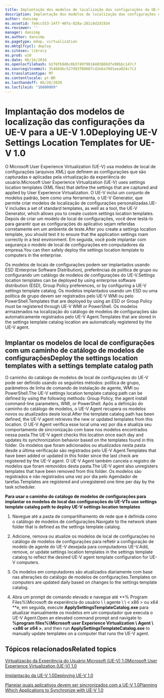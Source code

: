 ```yaml
---
title: Implantação dos modelos de localização das configurações da UE-V para a UE-V 1.0
description: Implantação dos modelos de localização das configurações da UE-V para a UE-V 1.0
author: dansimp
ms.assetid: 7e0cc553-14f7-40fa-828a-281c8d2d1934
ms.reviewer: ''
manager: dansimp
ms.author: dansimp
ms.pagetype: mdop, virtualization
ms.mktglfcycl: deploy
ms.sitesec: library
ms.prod: w10
ms.date: 06/16/2016
ms.openlocfilehash: b276fb9d6c0b3749f9818483869dfe98bbc147c7
ms.sourcegitcommit: 354664bc527d93f80687cd2eba70d1eea024c7c3
ms.translationtype: MT
ms.contentlocale: pt-BR
ms.lasthandoff: 06/26/2020
ms.locfileid: "10800009"
---
```

# <span data-ttu-id="7ba30-103">Implantação dos modelos de localização das configurações da UE-V para a UE-V 1.0</span><span class="sxs-lookup"><span data-stu-id="7ba30-103">Deploying UE-V Settings Location Templates for UE-V 1.0</span></span>


<span data-ttu-id="7ba30-104">O Microsoft User Experience Virtualization (UE-V) usa modelos de local de configurações (arquivos XML) que definem as configurações que são capturadas e aplicadas pela virtualização da experiência do usuário.</span><span class="sxs-lookup"><span data-stu-id="7ba30-104">Microsoft User Experience Virtualization (UE-V) uses settings location templates (XML files) that define the settings that are captured and applied by User Experience Virtualization.</span></span> <span data-ttu-id="7ba30-105">O UE-V inclui um conjunto de modelos padrão, bem como uma ferramenta, o UE-V Generator, que permite criar modelos de localização de configurações personalizadas.</span><span class="sxs-lookup"><span data-stu-id="7ba30-105">UE-V includes a set of standard templates, as well as a tool, the UE-V Generator, which allows you to create custom settings location templates.</span></span> <span data-ttu-id="7ba30-106">Depois de criar um modelo de local de configurações, você deve testá-lo para garantir que as configurações do aplicativo sejam referidas corretamente em um ambiente de teste.</span><span class="sxs-lookup"><span data-stu-id="7ba30-106">After you create a settings location template, you should test it to ensure that the application settings roam correctly in a test environment.</span></span> <span data-ttu-id="7ba30-107">Em seguida, você pode implantar com segurança o modelo de local de configurações em computadores da empresa.</span><span class="sxs-lookup"><span data-stu-id="7ba30-107">You can then safely deploy the settings location template to computers in the enterprise.</span></span>

<span data-ttu-id="7ba30-108">Os modelos de locais de configurações podem ser implantados usando ESD (Enterprise Software Distribution), preferências de política de grupo ou configurando um catálogo de modelos de configurações do UE-V.</span><span class="sxs-lookup"><span data-stu-id="7ba30-108">Settings location templates can be deployed by using enterprise software distribution (ESD), Group Policy preferences, or by configuring a UE-V settings template catalog.</span></span> <span data-ttu-id="7ba30-109">Os modelos implantados usando um ESD ou uma política de grupo devem ser registrados pelo UE-V WMI ou pelo PowerShell.</span><span class="sxs-lookup"><span data-stu-id="7ba30-109">Templates that are deployed by using an ESD or Group Policy must be registered through UE-V WMI or PowerShell.</span></span> <span data-ttu-id="7ba30-110">Os modelos armazenados na localização do catálogo de modelos de configurações são automaticamente registrados pelo UE-V Agent.</span><span class="sxs-lookup"><span data-stu-id="7ba30-110">Templates that are stored in the settings template catalog location are automatically registered by the UE-V agent.</span></span>

## <span data-ttu-id="7ba30-111">Implantar os modelos de local de configurações com um caminho de catálogo de modelos de configurações</span><span class="sxs-lookup"><span data-stu-id="7ba30-111">Deploy the settings location templates with a settings template catalog path</span></span>


<span data-ttu-id="7ba30-112">O caminho do catálogo de modelos de local de configurações do UE-V pode ser definido usando os seguintes métodos: política de grupo, parâmetros de linha de comando de instalação de agente, WMI ou PowerShell.</span><span class="sxs-lookup"><span data-stu-id="7ba30-112">The UE-V settings location template catalog path can be defined by using the following methods: Group Policy, the agent install command-line parameters, WMI, or PowerShell.</span></span> <span data-ttu-id="7ba30-113">Após a definição do caminho do catálogo de modelos, o UE-V Agent recupera os modelos novos ou atualizados deste local.</span><span class="sxs-lookup"><span data-stu-id="7ba30-113">After the template catalog path has been defined, the UE-V agent retrieves the new or updated templates from this location.</span></span> <span data-ttu-id="7ba30-114">O UE-V Agent verifica esse local uma vez por dia e atualiza seu comportamento de sincronização com base nos modelos encontrados nessa pasta.</span><span class="sxs-lookup"><span data-stu-id="7ba30-114">The UE-V agent checks this location once each day and updates its synchronization behavior based on the templates found in this folder.</span></span> <span data-ttu-id="7ba30-115">Os modelos que foram adicionados ou atualizados nesta pasta desde a última verificação são registrados pelo UE-V Agent.</span><span class="sxs-lookup"><span data-stu-id="7ba30-115">Templates that have been added or updated in this folder since the last check are registered by the UE-V agent.</span></span> <span data-ttu-id="7ba30-116">O UE-V Agent também cancela o registro de modelos que foram removidos desta pasta.</span><span class="sxs-lookup"><span data-stu-id="7ba30-116">The UE-V agent also unregisters templates that have been removed from this folder.</span></span> <span data-ttu-id="7ba30-117">Os modelos são registrados e não registrados uma vez por dia pelo Agendador de tarefas.</span><span class="sxs-lookup"><span data-stu-id="7ba30-117">Templates are registered and unregistered one time per day by the task scheduler.</span></span>

**<span data-ttu-id="7ba30-118">Para usar o caminho do catálogo de modelos de configurações para implantar os modelos de local das configurações do UE-V</span><span class="sxs-lookup"><span data-stu-id="7ba30-118">To use settings template catalog path to deploy UE-V settings location templates</span></span>**

1.  <span data-ttu-id="7ba30-119">Navegue até a pasta de compartilhamento de rede que é definida como o catálogo de modelos de configurações.</span><span class="sxs-lookup"><span data-stu-id="7ba30-119">Navigate to the network share folder that is defined as the settings template catalog.</span></span>

2.  <span data-ttu-id="7ba30-120">Adicione, remova ou atualize os modelos de local de configurações no catálogo de modelos de configurações para refletir a configuração de modelo de agente do UE-V desejada para computadores UE-V.</span><span class="sxs-lookup"><span data-stu-id="7ba30-120">Add, remove, or update settings location templates in the settings template catalog to reflect the desired UE-V agent template configuration for UE-V computers.</span></span>

3.  <span data-ttu-id="7ba30-121">Os modelos em computadores são atualizados diariamente com base nas alterações do catálogo de modelos de configurações.</span><span class="sxs-lookup"><span data-stu-id="7ba30-121">Templates on computers are updated daily based on changes to the settings template catalog.</span></span>

4.  <span data-ttu-id="7ba30-122">Abra um prompt de comando elevado e navegue até \*\*% Program Files%\\Microsoft de experiência do usuário \ \ agente \ \ &lt; x86 &gt; ou x64 \*\*e, em seguida, execute **ApplySettingsTemplateCatalog.exe** para atualizar manualmente os modelos em um computador que executa o UE-V Agent.</span><span class="sxs-lookup"><span data-stu-id="7ba30-122">Open an elevated command prompt and navigate to **%program files%\\Microsoft user Experience Virtualization \\ Agent \\ &lt;x86 or x64 &gt;**, and then run **ApplySettingsTemplateCatalog.exe** to manually update templates on a computer that runs the UE-V agent.</span></span>

## <span data-ttu-id="7ba30-123">Tópicos relacionados</span><span class="sxs-lookup"><span data-stu-id="7ba30-123">Related topics</span></span>


[<span data-ttu-id="7ba30-124">Virtualização da Experiência do Usuário Microsoft (UE-V) 1.0</span><span class="sxs-lookup"><span data-stu-id="7ba30-124">Microsoft User Experience Virtualization (UE-V) 1.0</span></span>](index.md)

[<span data-ttu-id="7ba30-125">Implantação da UE-V 1.0</span><span class="sxs-lookup"><span data-stu-id="7ba30-125">Deploying UE-V 1.0</span></span>](deploying-ue-v-10.md)

[<span data-ttu-id="7ba30-126">Planejar quais aplicativos devem ser sincronizados com a UE-V 1.0</span><span class="sxs-lookup"><span data-stu-id="7ba30-126">Planning Which Applications to Synchronize with UE-V 1.0</span></span>](planning-which-applications-to-synchronize-with-ue-v-10.md)

 

 





